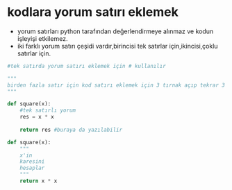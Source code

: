 # kodlara  yorum satırı eklemek

* yorum satırları python tarafından değerlendirmeye alınmaz ve kodun işleyişi etkilemez.
* iki farklı yorum  satırı çeşidi vardır,birincisi tek satırlar için,ikincisi,çoklu satırlar için.
```python
#tek satırda yorum satırı eklemek için # kullanılır

"""
birden fazla satır için kod satırı eklemek için 3 tırnak açıp tekrar 3 tırnak kullanarak kapatılır
"""
```

```python
def square(x):
    #tek satırlı yorum
    res = x * x
    
    return res #buraya da yazılabilir
```




```python
def square(x):
    """
    x'in 
    karesini 
    hesaplar
    """
    return x * x
```
